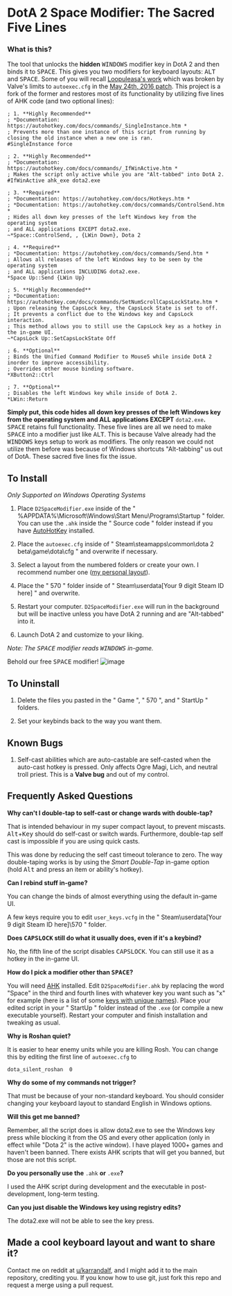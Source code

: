 # DotA 2 Space Modifier: The Sacred Five Lines

### What is this?
The tool that unlocks the **hidden** <kbd>WINDOWS</kbd> modifier key in DotA 2 and then binds it to <kbd>SPACE</kbd>. This gives you two modifiers for keyboard layouts: <kbd>ALT</kbd> and <kbd>SPACE</kbd>. Some of you will recall [Loopuleasa's work](https://github.com/loopuleasa/Dota2-TheCore-Config-Engine) which was broken by Valve's limits to `autoexec.cfg` in the [May 24th, 2016 patch](http://store.steampowered.com/news/22017/). This project is a fork of the former and restores most of its functionality by utilizing five lines of AHK code (and two optional lines):

    ; 1. **Highly Recommended**
    ; *Documentation: https://autohotkey.com/docs/commands/_SingleInstance.htm *
    ; Prevents more than one instance of this script from running by closing the old instance when a new one is ran.
    #SingleInstance force 
    
    ; 2. **Highly Recommended**
    ; *Documentation: https://autohotkey.com/docs/commands/_IfWinActive.htm *
    ; Makes the script only active while you are "Alt-tabbed" into DotA 2.
    #IfWinActive ahk_exe dota2.exe 

    ; 3. **Required**
    ; *Documentation: https://autohotkey.com/docs/Hotkeys.htm *
    ; *Documentation: https://autohotkey.com/docs/commands/ControlSend.htm *
    ; Hides all down key presses of the left Windows key from the operating system
    ; and ALL applications EXCEPT dota2.exe.
    ~*Space::ControlSend, , {LWin Down}, Dota 2 
    
    ; 4. **Required**
    ; *Documentation: https://autohotkey.com/docs/commands/Send.htm *
    ; Allows all releases of the left Windows key to be seen by the operating system
    ; and ALL applications INCLUDING dota2.exe.
    *Space Up::Send {LWin Up}
    
    ; 5. **Highly Recommended**
    ; *Documentation: https://autohotkey.com/docs/commands/SetNumScrollCapsLockState.htm *
    ; Upon releasing the CapsLock key, the CapsLock State is set to off. 
    ; It prevents a conflict due to the Windows key and CapsLock interaction.
    ; This method allows you to still use the CapsLock key as a hotkey in the in-game UI.
    ~*CapsLock Up::SetCapsLockState Off
    
    ; 6. **Optional**
    ; Binds the Unified Command Modifier to Mouse5 while inside DotA 2 inorder to improve accessibility.
    ; Overrides other mouse binding software.
    *XButton2::Ctrl

    ; 7. **Optional**
    ; Disables the left Windows key while inside of DotA 2.
    *LWin::Return
    
**Simply put, this code hides all down key presses of the left Windows key from the operating system and ALL applications EXCEPT** `dota2.exe`**.** <kbd>SPACE</kbd> retains full functionality. These five lines are all we need to make <kbd>SPACE</kbd> into a modifier just like <kbd>ALT</kbd>. This is because Valve already had the <kbd>WINDOWS</kbd> keys setup to work as modifiers. The only reason we could not utilize them before was because of Windows shortcuts "Alt-tabbing" us out of DotA. These sacred five lines fix the issue.

## To Install

*Only Supported on Windows Operating Systems*

1. Place `D2SpaceModifier.exe` inside of the " %APPDATA%\Microsoft\Windows\Start Menu\Programs\Startup " folder. You can use the `.ahk` inside the " Source code " folder instead if you have [AutoHotKey](https://autohotkey.com/) installed. 

2. Place the `autoexec.cfg` inside of " Steam\steamapps\common\dota 2 beta\game\dota\cfg " and overwrite if necessary.

3. Select a layout from the numbered folders or create your own. I recommend number one ([my personal layout](https://github.com/Karrandalf/D2SpaceModifier/tree/master/1.%20Karrandalf's%20Keyboard%20Layout)).

4. Place the " 570 " folder inside of " Steam\userdata\[Your 9 digit Steam ID here] " and overwrite.

5. Restart your computer. `D2SpaceModifier.exe` will run in the background but will be inactive unless
   you have DotA 2 running and are "Alt-tabbed" into it.

6. Launch DotA 2 and customize to your liking.

*Note: The <kbd>SPACE</kbd> modifier reads <kbd>WINDOWS</kbd> in-game.*

Behold our free <kbd>SPACE</kbd> modifier!
![image](https://cloud.githubusercontent.com/assets/19603023/26280395/13386eb0-3d97-11e7-8611-253684316744.png)

## To Uninstall

1. Delete the files you pasted in the " Game ", " 570 ", and " StartUp " folders.

2. Set your keybinds back to the way you want them.

## Known Bugs

1. Self-cast abilities which are auto-castable are self-casted when the auto-cast hotkey is pressed.
Only affects Ogre Magi, Lich, and neutral troll priest. This is a **Valve bug** and out of my control.

## Frequently Asked Questions

**Why can't I double-tap to self-cast or change wards with double-tap?**

That is intended behaviour in my super compact layout, to prevent miscasts. <kbd>Alt</kbd>+<kbd>Key</kbd> should do self-cast or switch wards. Furthermore, double-tap self cast is impossible if you are using quick casts.

This was done by reducing the self cast timeout tolerance to zero. The way double-taping works is by using the *Smart Double-Tap* in-game option (hold <kbd>Alt</kbd> and press an item or ability's hotkey).

**Can I rebind stuff in-game?**

You can change the binds of almost everything using the default in-game UI.

A few keys require you to edit `user_keys.vcfg` in the " Steam\userdata\[Your 9 digit Steam ID here]\570 " folder.

**Does <kbd>CAPSLOCK</kbd> still do what it usually does, even if it's a keybind?**

No, the fifth line of the script disables <kbd>CAPSLOCK</kbd>. You can still use it as a hotkey in the in-game UI.

**How do I pick a modifier other than <kbd>SPACE</kbd>?**

You will need [AHK](https://autohotkey.com/) installed. Edit `D2SpaceModifier.ahk` by replacing the word "Space" in the third and fourth lines with whatever key you want such as "x" for example (here is a list of some [keys with unique names](https://autohotkey.com/docs/KeyList.htm)). Place your edited script in your " StartUp " folder instead of the `.exe` (or compile a new executable yourself). Restart your computer and finish installation and tweaking as usual.

**Why is Roshan quiet?**

It is easier to hear enemy units while you are killing Rosh. You can change this by editing the first line of `autoexec.cfg` to

    dota_silent_roshan	0

**Why do some of my commands not trigger?**

That must be because of your non-standard keyboard. You should consider changing your keyboard layout to standard English in Windows options.

**Will this get me banned?**

Remember, all the script does is allow dota2.exe to see the Windows key press while blocking it from the OS and every other application (only in effect while "Dota 2" is the active window). I have played 1000+ games and haven't been banned. There exists AHK scripts that will get you banned, but those are not this script.

**Do you personally use the** `.ahk` **or** `.exe`**?**

I used the AHK script during development and the executable in post-development, long-term testing.

**Can you just disable the Windows key using registry edits?**

The dota2.exe will not be able to see the key press.

## Made a cool keyboard layout and want to share it?

Contact me on reddit at [u/karrandalf](https://www.reddit.com/message/compose/?to=Karrandalf), and I might add it to the main repository, crediting you.
If you know how to use git, just fork this repo and request a merge using a pull request.
